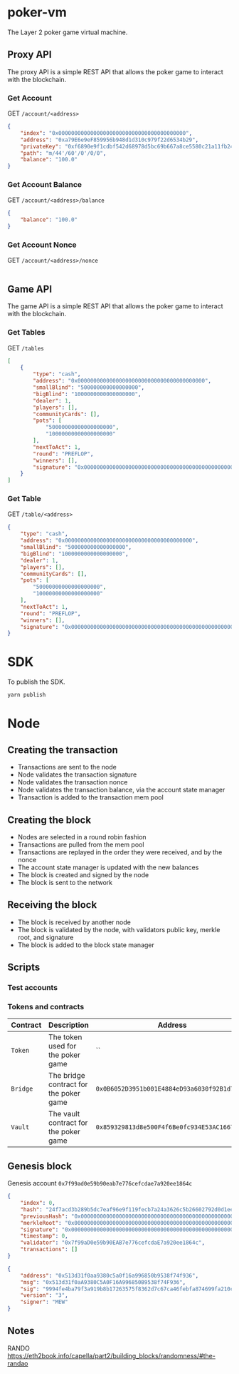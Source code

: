 # poker-vm

The Layer 2 poker game virtual machine.

## Proxy API

The proxy API is a simple REST API that allows the poker game to interact with the blockchain.

### Get Account

GET `/account/<address>`

```json
{
    "index": "0x0000000000000000000000000000000000000000",
    "address": "0xa79E6e9eF859956b948d1d310c979f22d6534b29",
    "privateKey": "0xf6890e9f1cdbf542d68978d5bc69b667a8ce5580c21a11fb24de7a5acb463211",
    "path": "m/44'/60'/0'/0/0",
    "balance": "100.0"
}
```

### Get Account Balance

GET `/account/<address>/balance`

```json
{
    "balance": "100.0"
}
```

### Get Account Nonce

GET `/account/<address>/nonce`

```json

```

## Game API

The game API is a simple REST API that allows the poker game to interact with the blockchain.

### Get Tables

GET `/tables`

```json
[
    {
        "type": "cash",
        "address": "0x0000000000000000000000000000000000000000",
        "smallBlind": "500000000000000000",
        "bigBlind": "1000000000000000000",
        "dealer": 1,
        "players": [],
        "communityCards": [],
        "pots": [
            "50000000000000000000",
            "10000000000000000000"
        ],
        "nextToAct": 1,
        "round": "PREFLOP",
        "winners": [],
        "signature": "0x0000000000000000000000000000000000000000000000000000000000000000"
    }
]
```

### Get Table

GET `/table/<address>`

```json
{
    "type": "cash",
    "address": "0x0000000000000000000000000000000000000000",
    "smallBlind": "500000000000000000",
    "bigBlind": "1000000000000000000",
    "dealer": 1,
    "players": [],
    "communityCards": [],
    "pots": [
        "50000000000000000000",
        "10000000000000000000"
    ],
    "nextToAct": 1,
    "round": "PREFLOP",
    "winners": [],
    "signature": "0x0000000000000000000000000000000000000000000000000000000000000000"
}
```

# SDK

To publish the SDK.

```bash
yarn publish
```

# Node
## Creating the transaction

-   Transactions are sent to the node
-   Node validates the transaction signature
-   Node validates the transaction nonce
-   Node validates the transaction balance, via the account state manager
-   Transaction is added to the transaction mem pool

## Creating the block

-   Nodes are selected in a round robin fashion
-   Transactions are pulled from the mem pool
-   Transactions are replayed in the order they were received, and by the nonce
-   The account state manager is updated with the new balances
-   The block is created and signed by the node
-   The block is sent to the network

## Receiving the block

-   The block is received by another node
-   The block is validated by the node, with validators public key, merkle root, and signature
-   The block is added to the block state manager

## Scripts

### Test accounts

### Tokens and contracts

| Contract | Description                            | Address                                      | Network |
| -------- | -------------------------------------- | -------------------------------------------- | ------- |
| `Token`  | The token used for the poker game      | ``                                           | ``      |
| `Bridge` | The bridge contract for the poker game | `0x0B6052D3951b001E4884eD93a6030f92B1d76cf0` | `base`  |
| `Vault`  | The vault contract for the poker game  | `0x859329813d8e500F4f6Be0fc934E53AC16670fa0` | `base`  |

## Genesis block

Genesis account `0x7f99ad0e59b90eab7e776cefcdae7a920ee1864c`

```json
{
    "index": 0,
    "hash": "24f7acd3b289b5dc7eaf96e9f119fecb7a24a3626c5b26602792d0d1ee8571b7",
    "previousHash": "0x0000000000000000000000000000000000000000000000000000000000000000",
    "merkleRoot": "0x0000000000000000000000000000000000000000000000000000000000000000",
    "signature": "0x0000000000000000000000000000000000000000000000000000000000000000",
    "timestamp": 0,
    "validator": "0x7f99aD0e59b90EAB7e776cefcdaE7a920ee1864c",
    "transactions": []
}
```

```json
{
    "address": "0x513d31f0aa9380c5a0f16a996850b9538f74f936",
    "msg": "0x513d31f0aA9380C5A0F16A996850B9538f74F936",
    "sig": "9994fe4ba79f3a919b8b17263575f8362d7c67ca46febfa874699fa210cf87563c042de9b07bdc33c80727eb73e93394c6064c7989ebeb0aca79f4c5276cfd8e1c",
    "version": "3",
    "signer": "MEW"
}
```


## Notes

RANDO https://eth2book.info/capella/part2/building_blocks/randomness/#the-randao